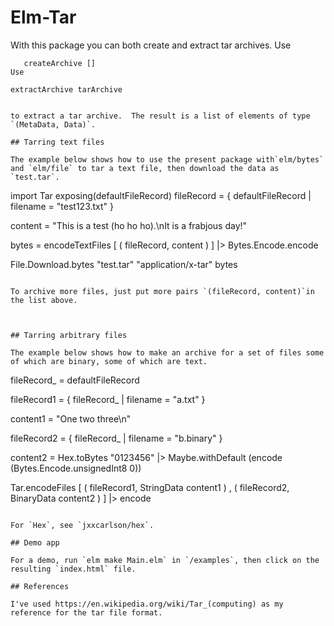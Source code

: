 # Elm-Tar

With this package you can both create and extract tar archives.  Use
```
   createArchive []
Use

```
    extractArchive tarArchive
```

to extract a tar archive.  The result is a list of elements of type `(MetaData, Data)`.

## Tarring text files

The example below shows how to use the present package with`elm/bytes` and `elm/file` to tar a text file, then download the data as `test.tar`.

```
   import Tar exposing(defaultFileRecord)
   fileRecord =
       { defaultFileRecord | filename = "test123.txt" }

   content =
       "This is a test (ho ho ho).\nIt is a frabjous day!"

   bytes = encodeTextFiles [ ( fileRecord, content ) ] |> Bytes.Encode.encode

   File.Download.bytes "test.tar" "application/x-tar" bytes
```

To archive more files, just put more pairs `(fileRecord, content)`in the list above.



## Tarring arbitrary files

The example below shows how to make an archive for a set of files some of which are binary, some of which are text.

```
  fileRecord_ =
      defaultFileRecord

  fileRecord1 =
      { fileRecord_ | filename = "a.txt" }

  content1 =
      "One two three\n"

  fileRecord2 =
      { fileRecord_ | filename = "b.binary" }

  content2 =
      Hex.toBytes "0123456" |> Maybe.withDefault (encode (Bytes.Encode.unsignedInt8 0))

  Tar.encodeFiles
      [ ( fileRecord1, StringData content1 )
      , ( fileRecord2, BinaryData content2 )
      ]
      |> encode
```

For `Hex`, see `jxxcarlson/hex`.

## Demo app

For a demo, run `elm make Main.elm` in `/examples`, then click on the resulting `index.html` file.  

## References

I've used https://en.wikipedia.org/wiki/Tar_(computing) as my reference for the tar file format.
